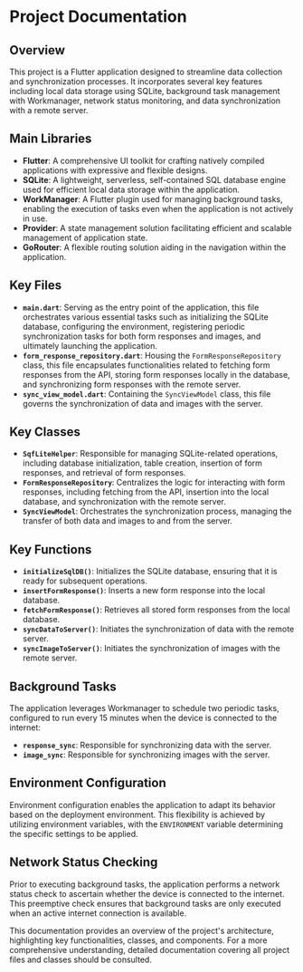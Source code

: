 # Project Documentation

## Overview

This project is a Flutter application designed to streamline data collection and synchronization processes. It incorporates several key features including local data storage using SQLite, background task management with Workmanager, network status monitoring, and data synchronization with a remote server.

## Main Libraries

- **Flutter**: A comprehensive UI toolkit for crafting natively compiled applications with expressive and flexible designs.
- **SQLite**: A lightweight, serverless, self-contained SQL database engine used for efficient local data storage within the application.
- **WorkManager**: A Flutter plugin used for managing background tasks, enabling the execution of tasks even when the application is not actively in use.
- **Provider**: A state management solution facilitating efficient and scalable management of application state.
- **GoRouter**: A flexible routing solution aiding in the navigation within the application.

## Key Files

- **`main.dart`**: Serving as the entry point of the application, this file orchestrates various essential tasks such as initializing the SQLite database, configuring the environment, registering periodic synchronization tasks for both form responses and images, and ultimately launching the application.
- **`form_response_repository.dart`**: Housing the `FormResponseRepository` class, this file encapsulates functionalities related to fetching form responses from the API, storing form responses locally in the database, and synchronizing form responses with the remote server.
- **`sync_view_model.dart`**: Containing the `SyncViewModel` class, this file governs the synchronization of data and images with the server.

## Key Classes

- **`SqfLiteHelper`**: Responsible for managing SQLite-related operations, including database initialization, table creation, insertion of form responses, and retrieval of form responses.
- **`FormResponseRepository`**: Centralizes the logic for interacting with form responses, including fetching from the API, insertion into the local database, and synchronization with the remote server.
- **`SyncViewModel`**: Orchestrates the synchronization process, managing the transfer of both data and images to and from the server.

## Key Functions

- **`initializeSqlDB()`**: Initializes the SQLite database, ensuring that it is ready for subsequent operations.
- **`insertFormResponse()`**: Inserts a new form response into the local database.
- **`fetchFormResponse()`**: Retrieves all stored form responses from the local database.
- **`syncDataToServer()`**: Initiates the synchronization of data with the remote server.
- **`syncImageToServer()`**: Initiates the synchronization of images with the remote server.

## Background Tasks

The application leverages Workmanager to schedule two periodic tasks, configured to run every 15 minutes when the device is connected to the internet:
- **`response_sync`**: Responsible for synchronizing data with the server.
- **`image_sync`**: Responsible for synchronizing images with the server.

## Environment Configuration

Environment configuration enables the application to adapt its behavior based on the deployment environment. This flexibility is achieved by utilizing environment variables, with the `ENVIRONMENT` variable determining the specific settings to be applied.

## Network Status Checking

Prior to executing background tasks, the application performs a network status check to ascertain whether the device is connected to the internet. This preemptive check ensures that background tasks are only executed when an active internet connection is available.

This documentation provides an overview of the project's architecture, highlighting key functionalities, classes, and components. For a more comprehensive understanding, detailed documentation covering all project files and classes should be consulted.